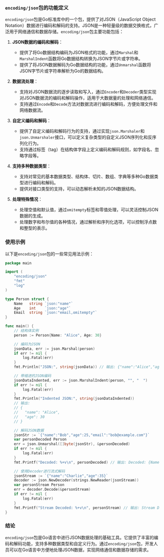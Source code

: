 ### `encoding/json`包的功能定义

`encoding/json`包是Go标准库中的一个包，提供了对JSON（JavaScript Object Notation）数据进行编码和解码的支持。JSON是一种轻量级的数据交换格式，广泛用于网络通信和数据存储。`encoding/json`包主要功能包括：

1. **JSON数据的编码和解码**：
   - 提供了将Go数据结构编码为JSON格式的功能，通过`Marshal`和`MarshalIndent`函数将Go数据结构转换为JSON字节片或字符串。
   - 提供了将JSON数据解码为Go数据结构的功能，通过`Unmarshal`函数将JSON字节片或字符串解析为Go的数据结构。

2. **数据流处理**：
   - 支持对JSON数据流的逐步读取和写入，通过`Encoder`和`Decoder`类型实现对JSON数据流的编码和解码操作，适用于大数据量的处理和网络通信。
   - 支持通过`Encode`和`Decode`方法对数据流进行编码和解码，方便处理文件和网络数据流。

3. **自定义编码和解码**：
   - 提供了自定义编码和解码行为的支持，通过实现`json.Marshaler`和`json.Unmarshaler`接口，可以定义复杂类型的自定义JSON序列化和反序列化行为。
   - 支持通过标签（tag）在结构体字段上定义编码和解码规则，如字段名、忽略字段等。

4. **支持多种数据类型**：
   - 支持对常见的基本数据类型、结构体、切片、数组、字典等多种Go数据类型进行编码和解码。
   - 提供对接口类型的支持，可以动态解析未知的JSON数据结构。

5. **处理特殊情况**：
   - 处理空值和默认值，通过`omitempty`标签和零值处理，可以灵活控制JSON数据的生成。
   - 处理数字和布尔值的各种情况，通过解析和序列化选项，可以控制浮点数和整型的表示。

### 使用示例

以下是`encoding/json`包的一些常见用法示例：

```go
package main

import (
	"encoding/json"
	"fmt"
	"log"
)

type Person struct {
	Name   string `json:"name"`
	Age    int    `json:"age"`
	Email  string `json:"email,omitempty"`
}

func main() {
	// 结构体实例
	person := Person{Name: "Alice", Age: 30}

	// 编码为JSON
	jsonData, err := json.Marshal(person)
	if err != nil {
		log.Fatal(err)
	}
	fmt.Println("JSON:", string(jsonData)) // 输出: {"name":"Alice","age":30}

	// 带缩进的JSON编码
	jsonDataIndented, err := json.MarshalIndent(person, "", "  ")
	if err != nil {
		log.Fatal(err)
	}
	fmt.Println("Indented JSON:", string(jsonDataIndented))
	// 输出:
	// {
	//   "name": "Alice",
	//   "age": 30
	// }

	// 解码JSON数据
	jsonStr := `{"name":"Bob","age":25,"email":"bob@example.com"}`
	var personDecoded Person
	err = json.Unmarshal([]byte(jsonStr), &personDecoded)
	if err != nil {
		log.Fatal(err)
	}
	fmt.Printf("Decoded: %+v\n", personDecoded) // 输出: Decoded: {Name:Bob Age:25 Email:bob@example.com}

	// 使用Decoder进行流式解码
	jsonStream := `{"name":"Charlie","age":35}`
	decoder := json.NewDecoder(strings.NewReader(jsonStream))
	var personStream Person
	err = decoder.Decode(&personStream)
	if err != nil {
		log.Fatal(err)
	}
	fmt.Printf("Stream Decoded: %+v\n", personStream) // 输出: Stream Decoded: {Name:Charlie Age:35 Email:}
}
```

### 结论

`encoding/json`包是Go语言中进行JSON数据处理的基础工具。它提供了丰富的编码和解码功能，支持多种数据类型和自定义行为。通过`encoding/json`包，开发人员可以在Go语言中方便地处理JSON数据，实现网络通信和数据存储的需求。